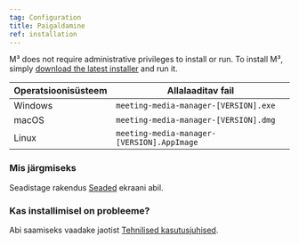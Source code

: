 ```yaml
---
tag: Configuration
title: Paigaldamine
ref: installation
---
```


M³ does not require administrative privileges to install or run. To install M³, simply [download the latest installer]({{site.github}}/releases/latest) and run it.

| Operatsioonisüsteem | Allalaaditav fail                                      |
| ------------------- | ------------------------------------------------------ |
| Windows             | `meeting-media-manager-[VERSION].exe`           |
| macOS               | `meeting-media-manager-[VERSION].dmg` |
| Linux               | `meeting-media-manager-[VERSION].AppImage`      |

### Mis järgmiseks

Seadistage rakendus [Seaded]({{page.lang}}/#configuration) ekraani abil.

### Kas installimisel on probleeme?

Abi saamiseks vaadake jaotist [Tehnilised kasutusjuhised]({{page.lang}}/#usage-notes).
